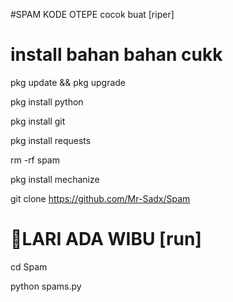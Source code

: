#SPAM KODE OTEPE cocok buat [riper]


install bahan bahan cukk
========================
pkg update && pkg upgrade

pkg install python

pkg install git

pkg install requests 

rm -rf spam

pkg install mechanize

git clone https://github.com/Mr-Sadx/Spam

🏃LARI ADA WIBU [run]
=============
cd Spam

python spams.py 
